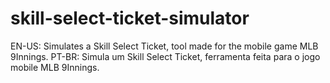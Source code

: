 # skill-select-ticket-simulator

EN-US: Simulates a Skill Select Ticket, tool made for the mobile game MLB 9Innings.
PT-BR: Simula um Skill Select Ticket, ferramenta feita para o jogo mobile MLB 9Innings.
